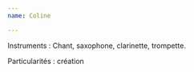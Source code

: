 ```yaml
---
name: Coline

---
```

Instruments : Chant, saxophone, clarinette, trompette.

Particularités : création 